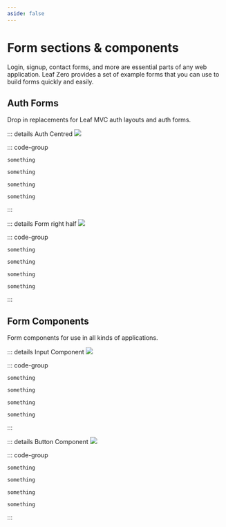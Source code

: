 ```yaml
---
aside: false
---
```


# Form sections & components

<!-- markdownlint-disable no-inline-html -->
<script setup>
import PreviewCode from '@theme/components/shared/PreviewCode.vue';
import TutorialNumber from '@theme/components/shared/TutorialNumber.vue';
</script>

Login, signup, contact forms, and more are essential parts of any web application. Leaf Zero provides a set of example forms that you can use to build forms quickly and easily.

## Auth Forms

Drop in replacements for Leaf MVC auth layouts and auth forms.

::: details Auth Centred <img src="https://github.com/user-attachments/assets/b1397a2e-d1ab-4b35-b2a3-d055cc8918d0" class="w-full h-full rounded-lg" lazy />

::: code-group

```blade [Blade]
something
```

```jsx [React]
something
```

```vue [Vue]
something
```

```svelte [Svelte]
something
```

:::

::: details Form right half <img src="https://github.com/user-attachments/assets/b1397a2e-d1ab-4b35-b2a3-d055cc8918d0" class="w-full h-full rounded-lg" lazy />

::: code-group

```blade [Blade]
something
```

```jsx [React]
something
```

```vue [Vue]
something
```

```svelte [Svelte]
something
```

:::

## Form Components

Form components for use in all kinds of applications.

::: details Input Component <img src="https://github.com/user-attachments/assets/b1397a2e-d1ab-4b35-b2a3-d055cc8918d0" class="w-full h-full rounded-lg" lazy />

::: code-group

```blade [Blade]
something
```

```jsx [React]
something
```

```vue [Vue]
something
```

```svelte [Svelte]
something
```

:::

::: details Button Component <img src="https://github.com/user-attachments/assets/b1397a2e-d1ab-4b35-b2a3-d055cc8918d0" class="w-full h-full rounded-lg" lazy />

::: code-group

```blade [Blade]
something
```

```jsx [React]
something
```

```vue [Vue]
something
```

```svelte [Svelte]
something
```

:::
